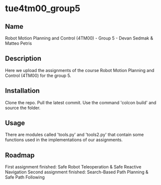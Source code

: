 # tue4tm00_group5

## Name
Robot Motion Planning and Control (4TM00) - Group 5 - Devan Sedmak & Matteo Petris

## Description
Here we upload the assignments of the course Robot Motion Planning and Control (4TM00) for the group 5.

## Installation
Clone the repo. Pull the latest commit. Use the command 'colcon build' and source the folder.

## Usage
There are modules called 'tools.py' and 'tools2.py' that contain some functions used in the implementations of our assignments.

## Roadmap
First assignment finished: Safe Robot Teleoperation & Safe Reactive Navigation
Second assignment finished: Search-Based Path Planning & Safe Path Following
